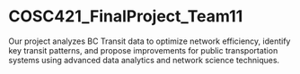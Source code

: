 # COSC421_FinalProject_Team11
Our project analyzes BC Transit data to optimize network efficiency, identify key transit patterns, and propose improvements for public transportation systems using advanced data analytics and network science techniques.
